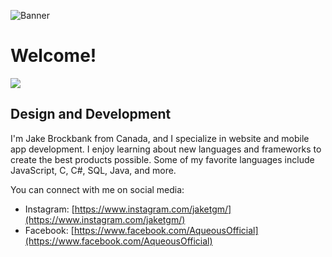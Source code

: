 ![Banner](https://github.com/jaketgm/GitHubBanner/blob/main/GitHubBanner.png)

# Welcome!
![](https://github.com/jaketgm/GitHubBanner/blob/main/redmonsterq.gif)

## Design and Development

I'm Jake Brockbank from Canada, and I specialize in website and mobile app development. I enjoy learning about new languages and frameworks to create the best products possible. Some of my favorite languages include JavaScript, C, C#, SQL, Java, and more.

You can connect with me on social media:

- Instagram: [https://www.instagram.com/jaketgm/](https://www.instagram.com/jaketgm/)
- Facebook: [https://www.facebook.com/AqueousOfficial](https://www.facebook.com/AqueousOfficial)
